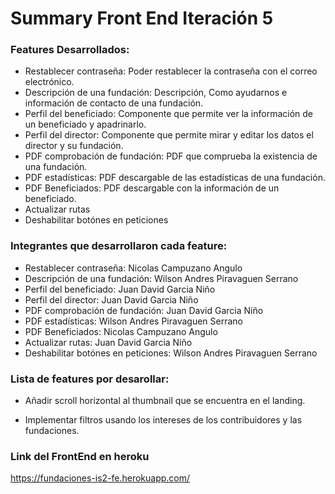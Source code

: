 # Summary Front End Iteración 5

### Features Desarrollados:

* Restablecer contraseña: Poder restablecer la contraseña con el correo electrónico.
* Descripción de una fundación: Descripción, Como ayudarnos e información de contacto de una fundación.
* Perfil del beneficiado: Componente que permite ver la información de un beneficiado y apadrinarlo.
* Perfil del director: Componente que permite mirar y editar los datos el director y su fundación.
* PDF comprobación de fundación: PDF que comprueba la existencia de una fundación.
* PDF estadísticas: PDF descargable de las estadísticas de una fundación.
* PDF Beneficiados: PDF descargable con la información de un beneficiado.
* Actualizar rutas
* Deshabilitar botónes en peticiones

### Integrantes que desarrollaron cada feature:

* Restablecer contraseña: Nicolas Campuzano Angulo
* Descripción de una fundación: Wilson Andres Piravaguen Serrano
* Perfil del beneficiado: Juan David Garcia Niño
* Perfil del director: Juan David Garcia Niño
* PDF comprobación de fundación: Juan David Garcia Niño
* PDF estadísticas: Wilson Andres Piravaguen Serrano
* PDF Beneficiados: Nicolas Campuzano Angulo
* Actualizar rutas: Juan David Garcia Niño
* Deshabilitar botónes en peticiones: Wilson Andres Piravaguen Serrano

### Lista de features por desarollar:

* Añadir scroll horizontal al thumbnail que se encuentra en el landing.

* Implementar filtros usando los intereses de los contribuidores y las fundaciones.

### Link del FrontEnd en heroku

https://fundaciones-is2-fe.herokuapp.com/